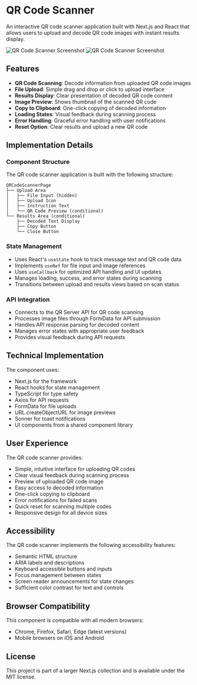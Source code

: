 # QR Code Scanner

An interactive QR code scanner application built with Next.js and React that allows users to upload and decode QR code images with instant results display.

![QR Code Scanner Screenshot](https://ik.imagekit.io/nagoevid/nextjs-projects/qr-code-scanner-1.png?updatedAt=1748939566033)
![QR Code Scanner Screenshot](https://ik.imagekit.io/nagoevid/nextjs-projects/qr-code-scanner-2.png?updatedAt=1748939563857)

## Features

- **QR Code Scanning**: Decode information from uploaded QR code images
- **File Upload**: Simple drag and drop or click to upload interface
- **Results Display**: Clear presentation of decoded QR code content
- **Image Preview**: Shows thumbnail of the scanned QR code
- **Copy to Clipboard**: One-click copying of decoded information
- **Loading States**: Visual feedback during scanning process
- **Error Handling**: Graceful error handling with user notifications
- **Reset Option**: Clear results and upload a new QR code

## Implementation Details

### Component Structure

The QR code scanner application is built with the following structure:

```
QRCodeScannerPage
├── Upload Area
│   ├── File Input (hidden)
│   ├── Upload Icon
│   ├── Instruction Text
│   └── QR Code Preview (conditional)
└── Results Area (conditional)
    ├── Decoded Text Display
    ├── Copy Button
    └── Close Button
```

### State Management

- Uses React's `useState` hook to track message text and QR code data
- Implements `useRef` for file input and image references
- Uses `useCallback` for optimized API handling and UI updates
- Manages loading, success, and error states during scanning
- Transitions between upload and results views based on scan status

### API Integration

- Connects to the QR Server API for QR code scanning
- Processes image files through FormData for API submission
- Handles API response parsing for decoded content
- Manages error states with appropriate user feedback
- Provides visual feedback during API requests

## Technical Implementation

The component uses:

- Next.js for the framework
- React hooks for state management
- TypeScript for type safety
- Axios for API requests
- FormData for file uploads
- URL.createObjectURL for image previews
- Sonner for toast notifications
- UI components from a shared component library

## User Experience

The QR code scanner provides:

- Simple, intuitive interface for uploading QR codes
- Clear visual feedback during scanning process
- Preview of uploaded QR code image
- Easy access to decoded information
- One-click copying to clipboard
- Error notifications for failed scans
- Quick reset for scanning multiple codes
- Responsive design for all device sizes

## Accessibility

The QR code scanner implements the following accessibility features:

- Semantic HTML structure
- ARIA labels and descriptions
- Keyboard accessible buttons and inputs
- Focus management between states
- Screen reader announcements for state changes
- Sufficient color contrast for text and controls

## Browser Compatibility

This component is compatible with all modern browsers:

- Chrome, Firefox, Safari, Edge (latest versions)
- Mobile browsers on iOS and Android

## License

This project is part of a larger Next.js collection and is available under the MIT license. 